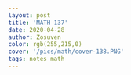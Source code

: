 ```yaml
---
layout: post
title: 'MATH 137'
date: 2020-04-28
author: Zosuven
color: rgb(255,215,0)
cover: '/pics/math/cover-138.PNG'
tags: notes math
---
```

